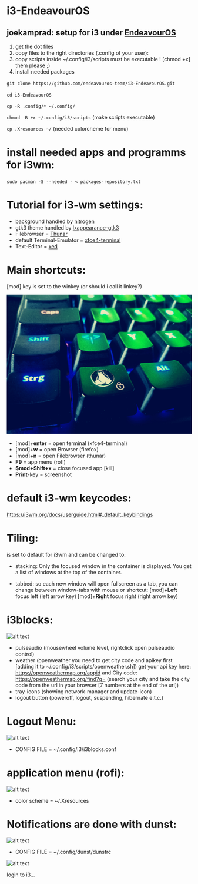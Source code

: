 # i3-EndeavourOS
## joekamprad: setup for i3 under [EndeavourOS](https://endeavouros.com)

1. get the dot files
2. copy files to the right directories (.config of your user):
3. copy scripts inside ~/.config/i3/scripts must be executable ! [chmod +x] them please ;)
4. install needed packages

`git clone https://github.com/endeavouros-team/i3-EndeavourOS.git`

`cd i3-EndeavourOS`

`cp -R .config/* ~/.config/`

`chmod -R +x ~/.config/i3/scripts` (make scripts executable)

`cp .Xresources ~/` (needed colorcheme for menu)


# install needed apps and programms for i3wm:

`sudo pacman -S --needed - < packages-repository.txt`

# Tutorial for i3-wm settings:
* background handled by [nitrogen](https://wiki.archlinux.org/index.php/nitrogen)
* gtk3 theme handled by [lxappearance-gtk3](https://wiki.lxde.org/de/LXAppearance)
* Filebrowser = [Thunar](https://docs.xfce.org/xfce/thunar/start)
* default Terminal-Emulator = [xfce4-terminal](https://docs.xfce.org/apps/terminal/start)
* Text-Editor = [xed](https://github.com/linuxmint/xed)

# Main shortcuts:
[mod] key is set to the winkey (or should i call it linkey?)

![alt text](https://raw.githubusercontent.com/endeavouros-team/screenshots/master/linkey.png "modkey")

* [mod]+**enter** = open terminal (xfce4-terminal)
* [mod]+**w** =  open Browser (firefox)
* [mod]+**n** =  open Filebrowser (thunar)
* **F9** =  app menu (rofi)
* **$mod+Shift+x** =  close focused app [kill]
* **Print**-key = screenshot

# default i3-wm keycodes: 
https://i3wm.org/docs/userguide.html#_default_keybindings

# Tiling:
is set to default for i3wm and can be changed to: 
* stacking:
Only the focused window in the container is displayed. You get a list of windows at the top of the container.

* tabbed:
so each new window will open fullscreen as a tab, you can change between window-tabs with mouse or shortcut:
[mod]+**Left** focus left (left arrow key)
[mod]+**Right** focus right (right arrow key)

# i3blocks:
![alt text](https://raw.githubusercontent.com/endeavouros-team/screenshots/master/bar.png "i3blocks")
* pulseaudio (mousewheel volume level, rightclick open pulseaudio control)
* weather (openweather you need to get city code and apikey first [adding it to ~/.config/i3/scripts/openweather.sh])
get your api key here: https://openweathermap.org/appid and City code: https://openweathermap.org/find?q= (search your city     and take the city code from the url in your browser [7 numbers at the end of the url])
* tray-icons (showing network-manager and update-icon)
* logout button (poweroff, logout, suspending, hibernate e.t.c.)

# Logout Menu:
![alt text](https://raw.githubusercontent.com/endeavouros-team/screenshots/master/logoutmenu.png "logout-menu")
* CONFIG FILE = ~/.config/i3/i3blocks.conf
# application menu (rofi):
![alt text](https://raw.githubusercontent.com/endeavouros-team/screenshots/master/menu.png "application-menu")
* color scheme = ~/.Xresources

# Notifications are done with dunst:
![alt text](https://raw.githubusercontent.com/endeavouros-team/screenshots/master/dunst-i3-enOS.png "dunst-notification")
* CONFIG FILE = ~/.config/dunst/dunstrc

![alt text](https://raw.githubusercontent.com/endeavouros-team/screenshots/master/endeavouros-i3-screenshot.png "i3-running")

login to i3... 
